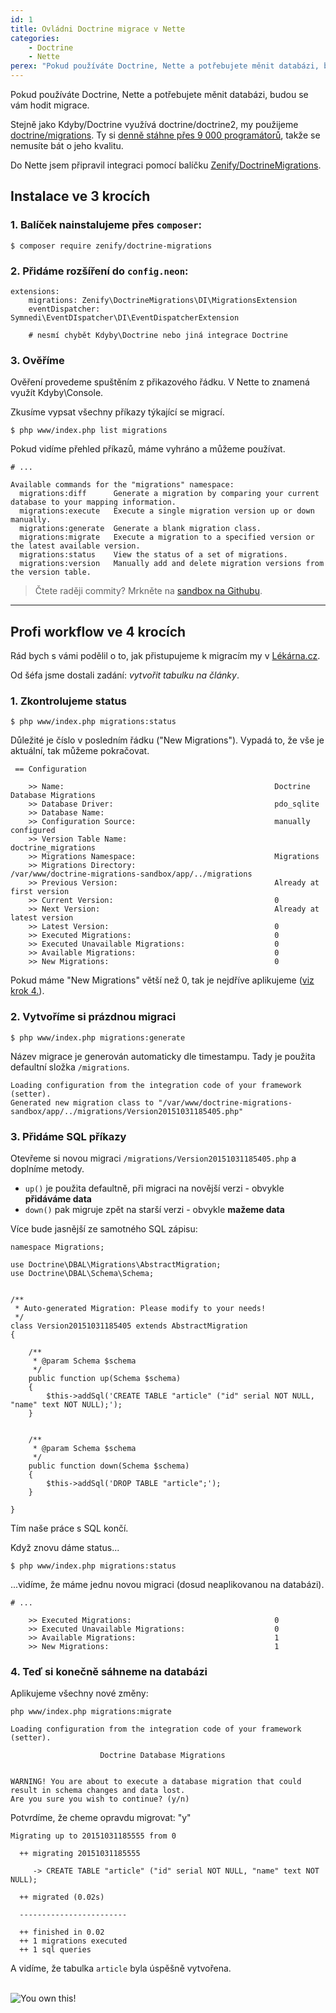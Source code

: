 ```yaml
---
id: 1
title: Ovládni Doctrine migrace v Nette
categories:
    - Doctrine
    - Nette
perex: "Pokud používáte Doctrine, Nette a potřebujete měnit databázi, budou se vám hodit migrace."
---
```


<p class="perex" markdown="1">
    Pokud používáte Doctrine, Nette a potřebujete měnit databázi, budou se vám hodit migrace.
</p>

Stejně jako Kdyby/Doctrine využívá doctrine/doctrine2, my použijeme [doctrine/migrations](https://github.com/doctrine/migrations). Ty si [denně stáhne přes 9 000 programátorů](https://packagist.org/packages/doctrine/migrations/stats), takže se nemusíte bát o jeho kvalitu.

Do Nette jsem připravil integraci pomocí balíčku [Zenify/DoctrineMigrations](https://github.com/Zenify/DoctrineMigrations). 

## Instalace ve 3 krocích

### 1. Balíček nainstalujeme přes `composer`:

```language-bash
$ composer require zenify/doctrine-migrations
```

### 2. Přidáme rozšíření do `config.neon`:

```language-yaml
extensions:
    migrations: Zenify\DoctrineMigrations\DI\MigrationsExtension
    eventDispatcher: Symnedi\EventDIspatcher\DI\EventDispatcherExtension

    # nesmí chybět Kdyby\Doctrine nebo jiná integrace Doctrine
```

### 3. Ověříme 

Ověření provedeme spuštěním z přikazového řádku. V Nette to znamená využít Kdyby\Console.

Zkusíme vypsat všechny příkazy týkající se migrací.

```language-bash
$ php www/index.php list migrations
```

Pokud vidíme přehled příkazů, máme vyhráno a můžeme používat.

```language-bash
# ...

Available commands for the "migrations" namespace:
  migrations:diff      Generate a migration by comparing your current database to your mapping information.
  migrations:execute   Execute a single migration version up or down manually.
  migrations:generate  Generate a blank migration class.
  migrations:migrate   Execute a migration to a specified version or the latest available version.
  migrations:status    View the status of a set of migrations.
  migrations:version   Manually add and delete migration versions from the version table.
```


> Čtete raději commity? Mrkněte na [sandbox na Githubu](https://github.com/TomasVotruba/doctrine-migrations-sandbox/commits/master).


---


## Profi workflow ve 4 krocích

Rád bych s vámi podělil o to, jak přistupujeme k migracím my v [Lékárna.cz](http://lekarna.cz/). 

Od šéfa jsme dostali zadání: *vytvořit tabulku na články*.

### 1. Zkontrolujeme status

```language-bash
$ php www/index.php migrations:status
```

Důležité je číslo v posledním řádku ("New Migrations"). Vypadá to, že vše je aktuální, tak můžeme pokračovat.

```language-bash
 == Configuration

    >> Name:                                               Doctrine Database Migrations
    >> Database Driver:                                    pdo_sqlite
    >> Database Name:
    >> Configuration Source:                               manually configured
    >> Version Table Name:                                 doctrine_migrations
    >> Migrations Namespace:                               Migrations
    >> Migrations Directory:                               /var/www/doctrine-migrations-sandbox/app/../migrations
    >> Previous Version:                                   Already at first version
    >> Current Version:                                    0
    >> Next Version:                                       Already at latest version
    >> Latest Version:                                     0
    >> Executed Migrations:                                0
    >> Executed Unavailable Migrations:                    0
    >> Available Migrations:                               0
    >> New Migrations:                                     0
```

Pokud máme "New Migrations" větší než 0, tak je nejdříve aplikujeme ([viz krok 4.](#apply-new-migrations)). 


### 2. Vytvoříme si prázdnou migraci

```language-bash
$ php www/index.php migrations:generate
```

Název migrace je generován automaticky dle timestampu. Tady je použita defaultní složka `/migrations`.

```language-bash
Loading configuration from the integration code of your framework (setter).
Generated new migration class to "/var/www/doctrine-migrations-sandbox/app/../migrations/Version20151031185405.php"
```

### 3. Přidáme SQL příkazy

Otevřeme si novou migraci `/migrations/Version20151031185405.php` a doplníme metody.

- `up()` je použita defaultně, při migraci na novější verzi - obvykle **přidáváme data**
- `down()` pak migruje zpět na starší verzi - obvykle **mažeme data** 

Více bude jasnější ze samotného SQL zápisu:

```language-php
namespace Migrations;

use Doctrine\DBAL\Migrations\AbstractMigration;
use Doctrine\DBAL\Schema\Schema;


/**
 * Auto-generated Migration: Please modify to your needs!
 */
class Version20151031185405 extends AbstractMigration
{

	/**
	 * @param Schema $schema
	 */
	public function up(Schema $schema)
	{
		$this->addSql('CREATE TABLE "article" ("id" serial NOT NULL, "name" text NOT NULL);');
	}


	/**
	 * @param Schema $schema
	 */
	public function down(Schema $schema)
	{
		$this->addSql('DROP TABLE "article";');
	}

}
```

Tím naše práce s SQL končí.

Když znovu dáme status...

```
$ php www/index.php migrations:status
```

...vidíme, že máme jednu novou migraci (dosud neaplikovanou na databázi).

```language-bash
# ...

    >> Executed Migrations:                                0
    >> Executed Unavailable Migrations:                    0
    >> Available Migrations:                               1
    >> New Migrations:                                     1
```

<a name="apply-new-migrations"></a>


### 4. Teď si konečně sáhneme na databázi

Aplikujeme všechny nové změny:

```language-bash
php www/index.php migrations:migrate
```

```language-bash
Loading configuration from the integration code of your framework (setter).

                    Doctrine Database Migrations


WARNING! You are about to execute a database migration that could result in schema changes and data lost.
Are you sure you wish to continue? (y/n)
```

Potvrdíme, že cheme opravdu migrovat: "y"


```language-bash
Migrating up to 20151031185555 from 0

  ++ migrating 20151031185555

     -> CREATE TABLE "article" ("id" serial NOT NULL, "name" text NOT NULL);

  ++ migrated (0.02s)

  ------------------------

  ++ finished in 0.02
  ++ 1 migrations executed
  ++ 1 sql queries
```

A vidíme, že tabulka `article` byla úspěšně vytvořena.

<br>

<div class="text-center">
    <img src="/../../../../images/posts/2015/09/15/7-success-meme.jpg" alt="You own this!">
</div>
